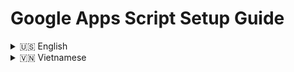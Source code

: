 # Google Apps Script Setup Guide

<details>
<summary>🇺🇸 English</summary>

# Google Apps Script Setup Guide

## Step 1: Create a Google Sheet

Create a new Google Sheet with the following columns in the first row:

| A   | B    | C     | D             | E     | F     |
| --- | ---- | ----- | ------------- | ----- | ----- |
| ID  | Name | Price | Quantity Sold | Stock | Color |

---

## Step 2: Create a Google Apps Script

In the Google Sheet, go to `Extensions > Apps Script` and paste the following code:

```javascript
function doGet(e) {
  const action = e.parameter.action;

  switch (action) {
    case "getProducts":
      return getProducts();
    default:
      return ContentService.createTextOutput(
        JSON.stringify({
          success: false,
          error: "Invalid action",
        })
      ).setMimeType(ContentService.MimeType.JSON);
  }
}

function doPost(e) {
  const action = e.parameter.action;
  const data = JSON.parse(e.postData.contents);

  switch (action) {
    case "addProduct":
      return addProduct(data);
    case "updateProduct":
      return updateProduct(data);
    case "deleteProduct":
      return deleteProduct(data);
    default:
      return ContentService.createTextOutput(
        JSON.stringify({
          success: false,
          error: "Invalid action",
        })
      ).setMimeType(ContentService.MimeType.JSON);
  }
}

function getProducts() {
  const sheet = SpreadsheetApp.getActiveSpreadsheet().getActiveSheet();
  const dataRange = sheet.getDataRange();
  const values = dataRange.getValues();

  if (values.length === 0) {
    return ContentService.createTextOutput(
      JSON.stringify({
        success: true,
        products: [],
      })
    ).setMimeType(ContentService.MimeType.JSON);
  }

  const headers = values[0];
  const products = [];

  for (let i = 1; i < values.length; i++) {
    const row = values[i];
    if (row[0] === "") continue;

    products.push({
      rowIndex: i + 1,
      id: row[0],
      name: row[1],
      price: row[2],
      quantitySold: row[3],
      stock: row[4],
      color: row[5] || "#0ea5e9",
    });
  }

  return ContentService.createTextOutput(
    JSON.stringify({
      success: true,
      products: products,
    })
  ).setMimeType(ContentService.MimeType.JSON);
}

function addProduct(data) {
  const sheet = SpreadsheetApp.getActiveSpreadsheet().getActiveSheet();
  const lastRow = Math.max(1, sheet.getLastRow());

  if (lastRow === 1 && sheet.getRange(1, 1).getValue() === "") {
    sheet
      .getRange(1, 1, 1, 6)
      .setValues([["ID", "Name", "Price", "Quantity Sold", "Stock", "Color"]]);
  }

  const newId =
    lastRow === 1 ? 1 : parseInt(sheet.getRange(lastRow, 1).getValue()) + 1;

  sheet.appendRow([
    newId,
    data.name,
    data.price,
    data.quantitySold,
    data.stock,
    data.color,
  ]);

  return ContentService.createTextOutput(
    JSON.stringify({
      success: true,
      product: {
        rowIndex: lastRow + 1,
        id: newId,
        name: data.name,
        price: data.price,
        quantitySold: data.quantitySold,
        stock: data.stock,
        color: data.color,
      },
    })
  ).setMimeType(ContentService.MimeType.JSON);
}

function updateProduct(data) {
  const sheet = SpreadsheetApp.getActiveSpreadsheet().getActiveSheet();

  sheet
    .getRange(data.rowIndex, 1, 1, 6)
    .setValues([
      [
        data.id,
        data.name,
        data.price,
        data.quantitySold,
        data.stock,
        data.color,
      ],
    ]);

  return ContentService.createTextOutput(
    JSON.stringify({
      success: true,
      product: {
        rowIndex: data.rowIndex,
        id: data.id,
        name: data.name,
        price: data.price,
        quantitySold: data.quantitySold,
        stock: data.stock,
        color: data.color,
      },
    })
  ).setMimeType(ContentService.MimeType.JSON);
}

function deleteProduct(data) {
  const sheet = SpreadsheetApp.getActiveSpreadsheet().getActiveSheet();

  sheet.getRange(data.rowIndex, 1, 1, 6).clearContent();

  return ContentService.createTextOutput(
    JSON.stringify({
      success: true,
      rowIndex: data.rowIndex,
    })
  ).setMimeType(ContentService.MimeType.JSON);
}
```

## Step 3: Deploy as Web App

Deploy your code as a Web App:

1. Click **Deploy > New deployment**
2. In the **Select type** section, choose **Web app**
3. Set the following options:
   - **Execute as**: `Me`
   - **Who has access**: `Anyone`
4. Click **Deploy**
5. Grant permission to the app when prompted
6. Copy the Web App URL provided after deployment

---

## Step 4: Connect This App

Use the copied URL to connect your app:

1. Open the connection configuration in your application
2. Paste the **Google Apps Script Web App URL** where required
3. Click **Connect** to complete the integration and start using the API

</details>

<details>
<summary>🇻🇳 Vietnamese</summary>

# Google Apps Script Setup Guide

## Step 1: Create a Google Sheet

Tạo một Google Sheet mới với các cột sau ở hàng đầu tiên:

| A   | B    | C     | D             | E     | F     |
| --- | ---- | ----- | ------------- | ----- | ----- |
| ID  | Name | Price | Quantity Sold | Stock | Color |

---

## Step 2: Create a Google Apps Script

Trong Google Sheet, vào `Extensions > Apps Script` và dán đoạn mã sau:

```javascript
function doGet(e) {
  const action = e.parameter.action;

  switch (action) {
    case "getProducts":
      return getProducts();
    default:
      return ContentService.createTextOutput(
        JSON.stringify({
          success: false,
          error: "Invalid action",
        })
      ).setMimeType(ContentService.MimeType.JSON);
  }
}

function doPost(e) {
  const action = e.parameter.action;
  const data = JSON.parse(e.postData.contents);

  switch (action) {
    case "addProduct":
      return addProduct(data);
    case "updateProduct":
      return updateProduct(data);
    case "deleteProduct":
      return deleteProduct(data);
    default:
      return ContentService.createTextOutput(
        JSON.stringify({
          success: false,
          error: "Invalid action",
        })
      ).setMimeType(ContentService.MimeType.JSON);
  }
}

function getProducts() {
  const sheet = SpreadsheetApp.getActiveSpreadsheet().getActiveSheet();
  const dataRange = sheet.getDataRange();
  const values = dataRange.getValues();

  if (values.length === 0) {
    return ContentService.createTextOutput(
      JSON.stringify({
        success: true,
        products: [],
      })
    ).setMimeType(ContentService.MimeType.JSON);
  }

  const headers = values[0];
  const products = [];

  for (let i = 1; i < values.length; i++) {
    const row = values[i];
    if (row[0] === "") continue;

    products.push({
      rowIndex: i + 1,
      id: row[0],
      name: row[1],
      price: row[2],
      quantitySold: row[3],
      stock: row[4],
      color: row[5] || "#0ea5e9",
    });
  }

  return ContentService.createTextOutput(
    JSON.stringify({
      success: true,
      products: products,
    })
  ).setMimeType(ContentService.MimeType.JSON);
}

function addProduct(data) {
  const sheet = SpreadsheetApp.getActiveSpreadsheet().getActiveSheet();
  const lastRow = Math.max(1, sheet.getLastRow());

  if (lastRow === 1 && sheet.getRange(1, 1).getValue() === "") {
    sheet
      .getRange(1, 1, 1, 6)
      .setValues([["ID", "Name", "Price", "Quantity Sold", "Stock", "Color"]]);
  }

  const newId =
    lastRow === 1 ? 1 : parseInt(sheet.getRange(lastRow, 1).getValue()) + 1;

  sheet.appendRow([
    newId,
    data.name,
    data.price,
    data.quantitySold,
    data.stock,
    data.color,
  ]);

  return ContentService.createTextOutput(
    JSON.stringify({
      success: true,
      product: {
        rowIndex: lastRow + 1,
        id: newId,
        name: data.name,
        price: data.price,
        quantitySold: data.quantitySold,
        stock: data.stock,
        color: data.color,
      },
    })
  ).setMimeType(ContentService.MimeType.JSON);
}

function updateProduct(data) {
  const sheet = SpreadsheetApp.getActiveSpreadsheet().getActiveSheet();

  sheet
    .getRange(data.rowIndex, 1, 1, 6)
    .setValues([
      [
        data.id,
        data.name,
        data.price,
        data.quantitySold,
        data.stock,
        data.color,
      ],
    ]);

  return ContentService.createTextOutput(
    JSON.stringify({
      success: true,
      product: {
        rowIndex: data.rowIndex,
        id: data.id,
        name: data.name,
        price: data.price,
        quantitySold: data.quantitySold,
        stock: data.stock,
        color: data.color,
      },
    })
  ).setMimeType(ContentService.MimeType.JSON);
}

function deleteProduct(data) {
  const sheet = SpreadsheetApp.getActiveSpreadsheet().getActiveSheet();

  sheet.getRange(data.rowIndex, 1, 1, 6).clearContent();

  return ContentService.createTextOutput(
    JSON.stringify({
      success: true,
      rowIndex: data.rowIndex,
    })
  ).setMimeType(ContentService.MimeType.JSON);
}
```

## Step 3: Deploy as Web App

Thực hiện triển khai mã của bạn dưới dạng Web App:

1. Nhấp vào **Deploy > New deployment**
2. Trong phần **Select type**, chọn **Web app**
3. Đặt các tùy chọn sau:
   - **Execute as**: `Me`
   - **Who has access**: `Anyone`
4. Nhấp vào **Deploy**
5. Cấp quyền cho ứng dụng khi được yêu cầu
6. Sao chép URL Web App được cung cấp sau khi triển khai

---

## Step 4: Connect This App

Sử dụng URL vừa sao chép để kết nối ứng dụng của bạn:

1. Mở phần cấu hình kết nối trong ứng dụng bạn đang xây dựng
2. Dán **Google Apps Script Web App URL** vào nơi yêu cầu
3. Nhấn **Connect** để hoàn tất kết nối và bắt đầu sử dụng API

</details>
